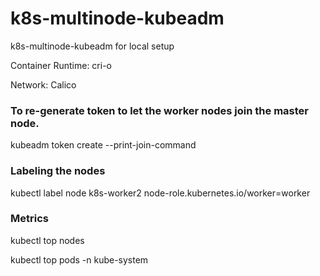 # k8s-multinode-kubeadm
k8s-multinode-kubeadm for local setup

Container Runtime:
cri-o

Network: 
Calico

### To re-generate token to let the worker nodes join the master node.
kubeadm token create --print-join-command

### Labeling the nodes
kubectl label node k8s-worker2 node-role.kubernetes.io/worker=worker

### Metrics 
kubectl top nodes

kubectl top pods -n kube-system
